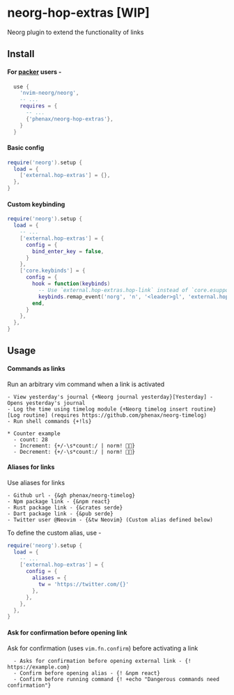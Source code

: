 # neorg-hop-extras [WIP]
Neorg plugin to extend the functionality of links


## Install

#### For [packer](https://github.com/wbthomason/packer.nvim) users -
```lua
  use {
    'nvim-neorg/neorg',
    -- ...
    requires = {
      -- ...
      {'phenax/neorg-hop-extras'},
    }
  }
```


#### Basic config
```lua
require('neorg').setup {
  load = {
    ['external.hop-extras'] = {},
  },
}
```

#### Custom keybinding
```lua
require('neorg').setup {
  load = {
    -- ...
    ['external.hop-extras'] = {
      config = {
        bind_enter_key = false,
      }
    },
    ['core.keybinds'] = {
      config = {
        hook = function(keybinds)
          -- Use `external.hop-extras.hop-link` instead of `core.esupports.hop.hop-link`
          keybinds.remap_event('norg', 'n', '<leader>gl', 'external.hop-extras.hop-link')
        end,
      }
    },
  },
}
```


## Usage

#### Commands as links
Run an arbitrary vim command when a link is activated

```neorg
- View yesterday's journal {+Neorg journal yesterday}[Yesterday] - Opens yesterday's journal
- Log the time using timelog module {+Neorg timelog insert routine}[Log routine] (requires https://github.com/phenax/neorg-timelog)
- Run shell commands {+!ls}

* Counter example
  - count: 28
  - Increment: {+/-\s*count:/ | norm! }
  - Decrement: {+/-\s*count:/ | norm! }
```

#### Aliases for links
Use aliases for links

```neorg
- Github url - {&gh phenax/neorg-timelog}
- Npm package link - {&npm react}
- Rust package link - {&crates serde}
- Dart package link - {&pub serde}
- Twitter user @Neovim - {&tw Neovim} (Custom alias defined below)
```

To define the custom alias, use -
```lua
require('neorg').setup {
  load = {
    -- ...
    ['external.hop-extras'] = {
      config = {
        aliases = {
          tw = 'https://twitter.com/{}'
        },
      },
    },
  },
}
```

#### Ask for confirmation before opening link
Ask for confirmation (uses `vim.fn.confirm`) before activating a link

```neorg
  - Asks for confirmation before opening external link - {! https://example.com}
  - Confirm before opening alias - {! &npm react}
  - Confirm before running command {! +echo "Dangerous commands need confirmation"}
```

